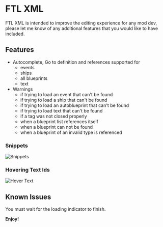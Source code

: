 # FTL XML

FTL XML is intended to improve the editing experience for any mod dev, please let me know of any additional features that you would like to have included.

## Features

* Autocomplete, Go to definition and references supported for
  * events
  * ships
  * all blueprints
  * text
* Warnings 
  * if trying to load an event that can't be found
  * if trying to load a ship that can't be found
  * if trying to load an autoblueprint that can't be found
  * if trying to load text that can't be found
  * if a tag was not closed properly
  * when a blueprint list references itself
  * when a blueprint can not be found
  * when a blueprint of an invalid type is referenced
### Snippets
  ![Snippets](gifs/snippet-example.webp)

### Hovering Text Ids
![Hover Text](gifs/hover-text.png)

## Known Issues

You must wait for the loading indicator to finish.

**Enjoy!**
